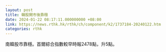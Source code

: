 ```yaml
---
layout: post
title: 韓股開市後靠穩
date: 2024-01-22 08:17:11.000000000 +08:00
link: https://news.rthk.hk/rthk/ch/component/k2/1737184-20240122.htm
categories: rthk
---
```


南韓股市靠穩。首爾綜合指數較早時報2478點，升5點。
